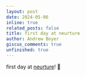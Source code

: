 ```yaml
---
layout: post
date: 2024-05-06
inline: true
related_posts: false
title: first day at neurture
author: Andrew Boyer
giscus_comments: true
unfinished: true
---
```


first day at [neurture](https://neurtureapp.com/)! 🎉
